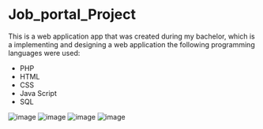 # Job_portal_Project

This is a web application app that was created during my bachelor, which is a implementing and designing a web application the following programming languages were used:
- PHP
-  HTML
-  CSS
-  Java Script
-  SQL

![image](https://github.com/user-attachments/assets/3c83debe-038a-494e-94da-152f961d0fc2)
![image](https://github.com/user-attachments/assets/67cda37b-d6b4-49d0-9a39-23c0f3a41471)
![image](https://github.com/user-attachments/assets/b8369af7-00d9-4982-a401-824c30beccea)
![image](https://github.com/user-attachments/assets/b146bd78-e7e2-487a-b1c6-ca4e674182fa)
